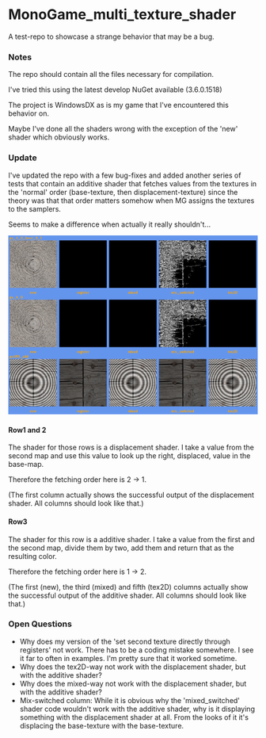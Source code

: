 # MonoGame_multi_texture_shader
A test-repo to showcase a strange behavior that may be a bug.



### Notes

The repo should contain all the files necessary for compilation.

I've tried this using the latest develop NuGet available (3.6.0.1518)

The project is WindowsDX as is my game that I've encountered this behavior on.

Maybe I've done all the shaders wrong with the exception of the 'new' shader which obviously works.

### Update

I've updated the repo with a few bug-fixes and added another series of tests that contain an additive shader that fetches values from the textures in the 'normal' order (base-texture, then displacement-texture) since the theory was that that order matters somehow when MG assigns the textures to the samplers.

Seems to make a difference when actually it really shouldn't...

![results](https://github.com/UnterrainerInformatik/MonoGame_multi_texture_shader/blob/master/results/psilo1.png)

#### Row1 and 2

The shader for those rows is a displacement shader. I take a value from the second map and use this value to look up the right, displaced, value in the base-map.

Therefore the fetching order here is 2 -> 1.

(The first column actually shows the successful output of the displacement shader. All columns should look like that.)

#### Row3

The shader for this row is a additive shader. I take a value from the first and the second map, divide them by two, add them and return that as the resulting color.

Therefore the fetching order here is 1 -> 2.

(The first (new), the third (mixed) and fifth (tex2D) columns actually show the successful output of the additive shader. All columns should look like that.)

### Open Questions

* Why does my version of the 'set second texture directly through registers' not work. There has to be a coding mistake somewhere. I see it far to often in examples. I'm pretty sure that it worked sometime.
* Why does the tex2D-way not work with the displacement shader, but with the additive shader?
* Why does the mixed-way not work with the displacement shader, but with the additive shader?
* Mix-switched column:
  While it is obvious why the 'mixed_switched' shader code wouldn't work with the additive shader, why is it displaying something with the displacement shader at all.
  From the looks of it it's displacing the base-texture with the base-texture.